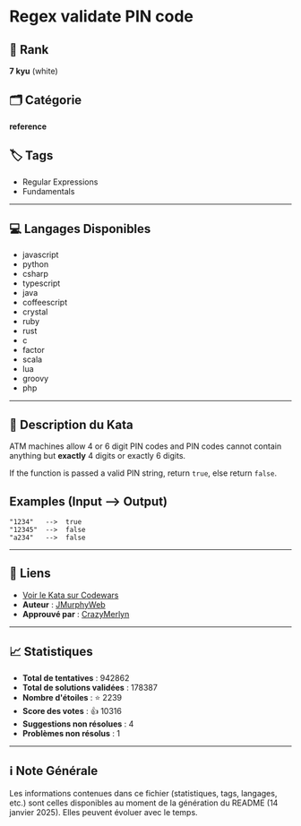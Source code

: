 # Regex validate PIN code

## 🏅 Rank
**7 kyu** (white)

## 🗂️ Catégorie
**reference**

## 🏷️ Tags
- Regular Expressions
- Fundamentals

---

## 💻 Langages Disponibles
- javascript
- python
- csharp
- typescript
- java
- coffeescript
- crystal
- ruby
- rust
- c
- factor
- scala
- lua
- groovy
- php

---

## 📜 Description du Kata

ATM machines allow 4 or 6 digit PIN codes and PIN codes cannot contain anything but **exactly** 4 digits or exactly 6 digits. 

If the function is passed a valid PIN string, return `true`, else return `false`.

## Examples (**Input --> Output)**
```
"1234"   -->  true
"12345"  -->  false
"a234"   -->  false
```


---

## 🔗 Liens
- [Voir le Kata sur Codewars](https://www.codewars.com/kata/55f8a9c06c018a0d6e000132)
- **Auteur** : [JMurphyWeb](https://www.codewars.com/users/JMurphyWeb)
- **Approuvé par** : [CrazyMerlyn](https://www.codewars.com/users/CrazyMerlyn)

---

## 📈 Statistiques
- **Total de tentatives** : 942862
- **Total de solutions validées** : 178387
- **Nombre d'étoiles** : ⭐ 2239
- **Score des votes** : 👍 10316
- **Suggestions non résolues** : 4
- **Problèmes non résolus** : 1

---

## ℹ️ Note Générale
Les informations contenues dans ce fichier (statistiques, tags, langages, etc.) sont celles disponibles au moment de la génération du README (14 janvier 2025). Elles peuvent évoluer avec le temps.
